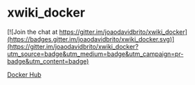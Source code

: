 # xwiki_docker

[![Join the chat at https://gitter.im/joaodavidbrito/xwiki_docker](https://badges.gitter.im/joaodavidbrito/xwiki_docker.svg)](https://gitter.im/joaodavidbrito/xwiki_docker?utm_source=badge&utm_medium=badge&utm_campaign=pr-badge&utm_content=badge)

[Docker Hub](https://hub.docker.com/r/jbrito78/xwiki/)
